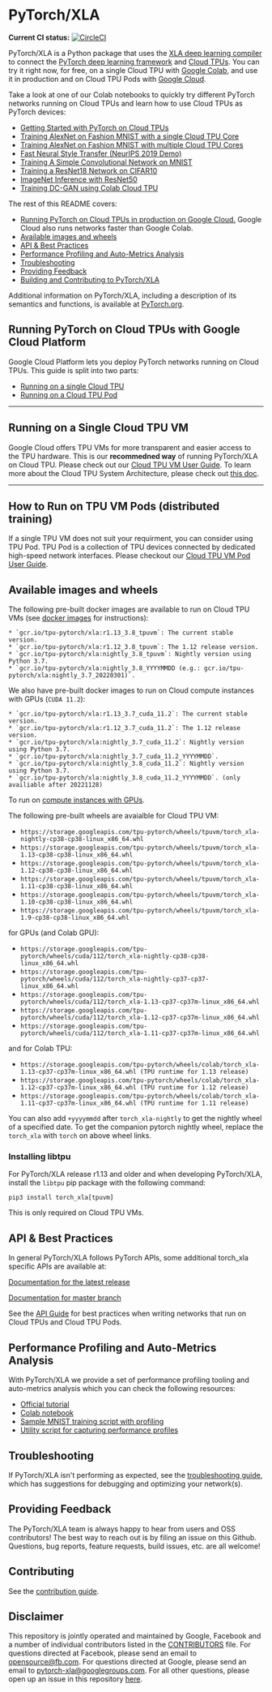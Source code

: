 # PyTorch/XLA

<b>Current CI status:</b>  [![CircleCI](https://circleci.com/gh/pytorch/xla.svg?style=svg)](https://circleci.com/gh/pytorch/xla)

PyTorch/XLA is a Python package that uses the
[XLA deep learning compiler](https://www.tensorflow.org/xla)
to connect the [PyTorch deep learning framework](https://pytorch.org/) and
[Cloud TPUs](https://cloud.google.com/tpu/). You can try it right now, for free,
on a single Cloud TPU with [Google Colab](https://colab.research.google.com/),
and use it in production and on Cloud TPU Pods
with [Google Cloud](https://cloud.google.com/gcp).

Take a look at one of our Colab notebooks to quickly try different PyTorch networks
running on Cloud TPUs and learn how to use Cloud TPUs as PyTorch devices:

* [Getting Started with PyTorch on Cloud TPUs](https://colab.research.google.com/github/pytorch/xla/blob/master/contrib/colab/getting-started.ipynb)
* [Training AlexNet on Fashion MNIST with a single Cloud TPU Core](https://colab.research.google.com/github/pytorch/xla/blob/master/contrib/colab/single-core-alexnet-fashion-mnist.ipynb)
* [Training AlexNet on Fashion MNIST with multiple Cloud TPU Cores](https://colab.research.google.com/github/pytorch/xla/blob/master/contrib/colab/multi-core-alexnet-fashion-mnist.ipynb)
* [Fast Neural Style Transfer (NeurIPS 2019 Demo)](https://colab.research.google.com/github/pytorch/xla/blob/master/contrib/colab/style_transfer_inference.ipynb)
* [Training A Simple Convolutional Network on MNIST](https://colab.research.google.com/github/pytorch/xla/blob/master/contrib/colab/mnist-training.ipynb)
* [Training a ResNet18 Network on CIFAR10](https://colab.research.google.com/github/pytorch/xla/blob/master/contrib/colab/resnet18-training.ipynb)
* [ImageNet Inference with ResNet50](https://colab.research.google.com/github/pytorch/xla/blob/master/contrib/colab/resnet50-inference.ipynb)
* [Training DC-GAN using Colab Cloud TPU](https://colab.research.google.com/github/pytorch/xla/blob/master/contrib/colab/DC-GAN.ipynb)

The rest of this README covers:

* [Running PyTorch on Cloud TPUs in production on Google Cloud.](#-running-pytorch-on-cloud-tpus-with-google-cloud-platform)
Google Cloud also runs networks faster than Google Colab.
* [Available images and wheels](#-available-images-and-wheels)
* [API & Best Practices](#-api--best-practices)
* [Performance Profiling and Auto-Metrics Analysis](#-performance-profiling-and-auto-metrics-analysis)
* [Troubleshooting](#-troubleshooting)
* [Providing Feedback](#-providing-feedback)
* [Building and Contributing to PyTorch/XLA](#-contributing)



Additional information on PyTorch/XLA, including a description of its
semantics and functions, is available at [PyTorch.org](http://pytorch.org/xla/).

## Running PyTorch on Cloud TPUs with Google Cloud Platform

Google Cloud Platform lets you deploy PyTorch networks running on Cloud TPUs.
This guide is split into two parts:

* [Running on a single Cloud TPU](#-running-on-a-single-cloud-tpu-vm)
* [Running on a Cloud TPU Pod](#-how-to-run-on-tpu-vm-pods-distributed-training)

---

## Running on a Single Cloud TPU VM

Google Cloud offers TPU VMs for more transparent and easier access to the TPU hardware. This is our **recommedned way** of running PyTorch/XLA on Cloud TPU. Please check out our [Cloud TPU VM User Guide](https://cloud.google.com/tpu/docs/pytorch-xla-ug-tpu-vm). To learn more about the Cloud TPU System Architecture, please check out [this doc](https://cloud.google.com/tpu/docs/system-architecture-tpu-vm#tpu_vms).


---

## How to Run on TPU VM Pods (distributed training)

If a single TPU VM does not suit your requirment, you can consider using TPU Pod. TPU Pod is a collection of TPU devices connected by dedicated high-speed network interfaces. Please checkout our [Cloud TPU VM Pod User Guide](https://cloud.google.com/tpu/docs/pytorch-pods).


## Available images and wheels
The following pre-built docker images are available to run on Cloud TPU VMs (see [docker images](#DockerImage) for instructions):

    * `gcr.io/tpu-pytorch/xla:r1.13_3.8_tpuvm`: The current stable version.
    * `gcr.io/tpu-pytorch/xla:r1.12_3.8_tpuvm`: The 1.12 release version.
    * `gcr.io/tpu-pytorch/xla:nightly_3.8_tpuvm`: Nightly version using Python 3.7.
    * `gcr.io/tpu-pytorch/xla:nightly_3.8_YYYYMMDD (e.g.: gcr.io/tpu-pytorch/xla:nightly_3.7_20220301)`.

We also have pre-built docker images to run on Cloud compute instances with GPUs (`CUDA 11.2`):

    * `gcr.io/tpu-pytorch/xla:r1.13_3.7_cuda_11.2`: The current stable version.
    * `gcr.io/tpu-pytorch/xla:r1.12_3.7_cuda_11.2`: The 1.12 release version.
    * `gcr.io/tpu-pytorch/xla:nightly_3.7_cuda_11.2`: Nightly version using Python 3.7.
    * `gcr.io/tpu-pytorch/xla:nightly_3.7_cuda_11.2_YYYYMMDD`.
    * `gcr.io/tpu-pytorch/xla:nightly_3.8_cuda_11.2`: Nightly version using Python 3.7.
    * `gcr.io/tpu-pytorch/xla:nightly_3.8_cuda_11.2_YYYYMMDD`. (only availiable after 20221128)

To run on [compute instances with GPUs](https://cloud.google.com/compute/docs/gpus/create-vm-with-gpus).

The following pre-built wheels are avaialble for Cloud TPU VM:

* `https://storage.googleapis.com/tpu-pytorch/wheels/tpuvm/torch_xla-nightly-cp38-cp38-linux_x86_64.whl`
* `https://storage.googleapis.com/tpu-pytorch/wheels/tpuvm/torch_xla-1.13-cp38-cp38-linux_x86_64.whl`
* `https://storage.googleapis.com/tpu-pytorch/wheels/tpuvm/torch_xla-1.12-cp38-cp38-linux_x86_64.whl`
* `https://storage.googleapis.com/tpu-pytorch/wheels/tpuvm/torch_xla-1.11-cp38-cp38-linux_x86_64.whl`
* `https://storage.googleapis.com/tpu-pytorch/wheels/tpuvm/torch_xla-1.10-cp38-cp38-linux_x86_64.whl`
* `https://storage.googleapis.com/tpu-pytorch/wheels/tpuvm/torch_xla-1.9-cp38-cp38-linux_x86_64.whl`

for GPUs (and Colab GPU):
* `https://storage.googleapis.com/tpu-pytorch/wheels/cuda/112/torch_xla-nightly-cp38-cp38-linux_x86_64.whl`
* `https://storage.googleapis.com/tpu-pytorch/wheels/cuda/112/torch_xla-nightly-cp37-cp37-linux_x86_64.whl`
* `https://storage.googleapis.com/tpu-pytorch/wheels/cuda/112/torch_xla-1.13-cp37-cp37m-linux_x86_64.whl`
* `https://storage.googleapis.com/tpu-pytorch/wheels/cuda/112/torch_xla-1.12-cp37-cp37m-linux_x86_64.whl`
* `https://storage.googleapis.com/tpu-pytorch/wheels/cuda/112/torch_xla-1.11-cp37-cp37m-linux_x86_64.whl`

and for Colab TPU:

* `https://storage.googleapis.com/tpu-pytorch/wheels/colab/torch_xla-1.13-cp37-cp37m-linux_x86_64.whl (TPU runtime for 1.13 release)`
* `https://storage.googleapis.com/tpu-pytorch/wheels/colab/torch_xla-1.12-cp37-cp37m-linux_x86_64.whl (TPU runtime for 1.12 release)`
* `https://storage.googleapis.com/tpu-pytorch/wheels/colab/torch_xla-1.11-cp37-cp37m-linux_x86_64.whl (TPU runtime for 1.11 release)`

You can also add `+yyyymmdd` after `torch_xla-nightly` to get the nightly wheel of a specified date. To get the companion pytorch nightly wheel, replace the `torch_xla` with `torch` on above wheel links.

### Installing libtpu

For PyTorch/XLA release r1.13 and older and when developing PyTorch/XLA, install the `libtpu` pip package with the following command:

```
pip3 install torch_xla[tpuvm]
```

This is only required on Cloud TPU VMs.

## API & Best Practices

In general PyTorch/XLA follows PyTorch APIs, some additional torch_xla specific APIs are available at:

[Documentation for the latest release](https://pytorch.org/xla)

[Documentation for master branch](https://pytorch.org/xla/master)

See the [API Guide](API_GUIDE.md) for best practices when writing networks that
run on Cloud TPUs and Cloud TPU Pods.

## Performance Profiling and Auto-Metrics Analysis

With PyTorch/XLA we provide a set of performance profiling tooling and auto-metrics analysis which you can check the following resources:
* [Official tutorial](https://cloud.google.com/tpu/docs/pytorch-xla-performance-profiling-tpu-vm)
* [Colab notebook](https://colab.research.google.com/github/pytorch/xla/blob/master/contrib/colab/pytorch-xla-profiling-colab.ipynb)
* [Sample MNIST training script with profiling](https://github.com/pytorch/xla/blob/master/test/test_profile_mp_mnist.py)
* [Utility script for capturing performance profiles](https://github.com/pytorch/xla/blob/master/scripts/capture_profile.py)

## Troubleshooting

If PyTorch/XLA isn't performing as expected, see the
[troubleshooting guide](TROUBLESHOOTING.md), which has suggestions for
debugging and optimizing your network(s).

## Providing Feedback

The PyTorch/XLA team is always happy to hear from users and OSS contributors!
The best way to reach out is by filing an issue on this Github. Questions,
bug reports, feature requests, build issues, etc. are all welcome!

## Contributing

See the [contribution guide](CONTRIBUTING.md).

## Disclaimer
This repository is jointly operated and maintained by Google, Facebook and a number of individual contributors listed in the [CONTRIBUTORS](https://github.com/pytorch/xla/graphs/contributors) file. For questions directed at Facebook, please send an email to opensource@fb.com. For questions directed at Google, please send an email to pytorch-xla@googlegroups.com. For all other questions, please open up an issue in this repository [here](https://github.com/pytorch/xla/issues).
